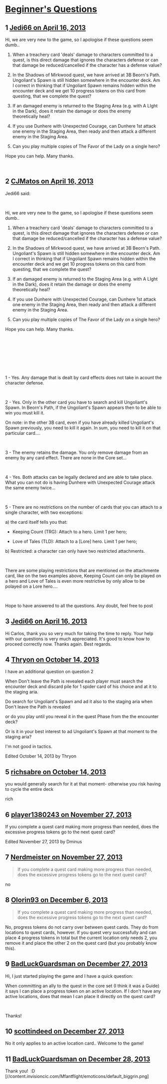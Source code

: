# [Beginner&#039;s Questions](https://community.fantasyflightgames.com/topic/82446-beginners-questions/)

## 1 [Jedi66 on April 16, 2013](https://community.fantasyflightgames.com/topic/82446-beginners-questions/?do=findComment&comment=785671)

Hi, we are very new to the game, so I apologise if these questions seem dumb..

1. When a treachery card 'deals' damage to characters committed to a quest, is this direct damage that ignores the characters defense or can that damage be reduced/cancelled if the character has a defense value?

2. In the Shadows of Mirkwood quest, we have arrived at 3B Beorn's Path. Ungoliant's Spawn is still hidden somewhere in the encounter deck. Am I correct in thinking that if Ungoliant Spawn remains hidden within the encounter deck and we get 10 progress tokens on this card from questing, that we complete the quest?

3. If an damaged enemy is returned to the Staging Area (e.g. with A LIght in the Dark), does it retain the damage or does the enemy theoretically heal?

4. If you use Dunhere with Unexpected Courage, can Dunhere 1st attack one enemy in the Staging Area, then ready and then attack a different enemy in the Staging Area.

5. Can you play multiple copies of The Favor of the Lady on a single hero?

Hope you can help. Many thanks.

 

## 2 [CJMatos on April 16, 2013](https://community.fantasyflightgames.com/topic/82446-beginners-questions/?do=findComment&comment=785695)

Jedi66 said:

 

Hi, we are very new to the game, so I apologise if these questions seem dumb..

1. When a treachery card 'deals' damage to characters committed to a quest, is this direct damage that ignores the characters defense or can that damage be reduced/cancelled if the character has a defense value?

2. In the Shadows of Mirkwood quest, we have arrived at 3B Beorn's Path. Ungoliant's Spawn is still hidden somewhere in the encounter deck. Am I correct in thinking that if Ungoliant Spawn remains hidden within the encounter deck and we get 10 progress tokens on this card from questing, that we complete the quest?

3. If an damaged enemy is returned to the Staging Area (e.g. with A LIght in the Dark), does it retain the damage or does the enemy theoretically heal?

4. If you use Dunhere with Unexpected Courage, can Dunhere 1st attack one enemy in the Staging Area, then ready and then attack a different enemy in the Staging Area.

5. Can you play multiple copies of The Favor of the Lady on a single hero?

Hope you can help. Many thanks.

 

 

 

 

1 - Yes. Any damage that is dealt by card effects does not take in acount the character defense.

 

2 - Yes. Only in the other card you have to search and kill Ungoliant's Spawn. In Beorn's Path, if the Ungoliant's Spawn appears then to be able to win you must kill it.

On note: in the other 3B card, even if you have already killed Ungoliant's Spawn previously, you need to kill it again. In sum, you need to kill it on that particular card….

 

3 - The enemy retains the damage. You only remove damage from an enemy by any card effect. There are none in the Core set…

 

4 - Yes. Both attacks can be legally declared and are able to take place. What you can not do is having Dunhere with Unexpected Courage attack the same enemy twice…

 

5 - There are no restrictions on the number of cards that you can attach to a single character, with two exceptions:

a) the card itself tells you that:

- Keeping Count (TRG): Attach to a hero. Limit 1 per hero;

- Love of Tales (TLD): Attach to a [Lore] hero. Limit 1 per hero;

b) Restricted: a character can only have two restricted attachments.

 

There are some playing restrictions that are mentioned on the attachmente card, like on the two examples above, Keeping Count can only be played on a hero and Love of Tales is even more restrictive by only allow to be polayed on a Lore hero….

 

Hope to have answered to all the questions. Any doubt, feel free to post

## 3 [Jedi66 on April 16, 2013](https://community.fantasyflightgames.com/topic/82446-beginners-questions/?do=findComment&comment=785722)

Hi Carlos, thank you so very much for taking the time to reply. Your help with our questions is very much appreciated. It's good to know how to proceed correctly now. Thanks again. Best regards.

## 4 [Thryon on October 14, 2013](https://community.fantasyflightgames.com/topic/82446-beginners-questions/?do=findComment&comment=888203)

I have an additional question on question 2

When Don't leave the Path is revealed each player must search the encounter deck and discard pile for 1 spider card of his choice and at it to the staging aria.

Do search for Ungoliant's Spawn and ad it also to the staging aria when Don't leave the Path is revealed

or do you play until you reveal it in the quest Phase from the the encounter deck?

Or is it in your best interest to ad Ungoliant's Spawn at that moment to the staging aria?

I'm not good in tactics.

Edited October 14, 2013 by Thryon

## 5 [richsabre on October 14, 2013](https://community.fantasyflightgames.com/topic/82446-beginners-questions/?do=findComment&comment=888462)

you would generally search for it at that moment- otherwise you risk having to cycle the entire deck

rich

## 6 [player1380243 on November 27, 2013](https://community.fantasyflightgames.com/topic/82446-beginners-questions/?do=findComment&comment=917334)

If you complete a quest card making more progress than needed, does the excessive progress tokens go to the next quest card?

Edited November 27, 2013 by Dminus

## 7 [Nerdmeister on November 27, 2013](https://community.fantasyflightgames.com/topic/82446-beginners-questions/?do=findComment&comment=917556)

> If you complete a quest card making more progress than needed, does the excessive progress tokens go to the next quest card?

no

## 8 [Olorin93 on December 6, 2013](https://community.fantasyflightgames.com/topic/82446-beginners-questions/?do=findComment&comment=924310)

> If you complete a quest card making more progress than needed, does the excessive progress tokens go to the next quest card?

No, progress tokens do not carry over between quest cards. They do from locations to quest cards, however. If you quest very successfully and can place 4 progress tokens in total but the current location only needs 2, you remove it and place the other 2 on the quest card (but you probably know this).

## 9 [BadLuckGuardsman on December 27, 2013](https://community.fantasyflightgames.com/topic/82446-beginners-questions/?do=findComment&comment=939251)

Hi, I just started playing the game and I have a quick question:

When committing an ally to the quest in the core set (I think it was a Guide) it says I can place a progress token on an active location. If I don't have any active locations, does that mean I can place it directly on the quest card?

 

Thanks!

## 10 [scottindeed on December 27, 2013](https://community.fantasyflightgames.com/topic/82446-beginners-questions/?do=findComment&comment=939442)

No it only applies to an active location card.. Welcome to the game!

## 11 [BadLuckGuardsman on December 28, 2013](https://community.fantasyflightgames.com/topic/82446-beginners-questions/?do=findComment&comment=939748)

Thank you!  :D [//content.invisioncic.com/Mfantflight/emoticons/default_biggrin.png]

